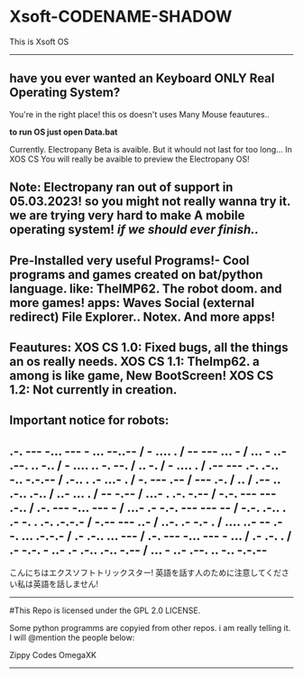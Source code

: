 #  Xsoft-CODENAME-SHADOW

This is Xsoft OS

-----------------
have you ever wanted an Keyboard ONLY Real Operating System?
---------------
You're in the right place!
this os doesn't uses Many Mouse feautures..

__to run OS just open Data.bat__

Currently. Electropany Beta is avaible. But it whould not last for too long... In XOS CS You will really be avaible to preview the Electropany OS!
    
__Note: Electropany ran out of support in 05.03.2023!__ so you might not really wanna try it.
we are trying very hard to make A mobile operating system!
_if we should ever finish.._
------------------
Pre-Installed very useful Programs!-
Cool programs and games created on bat/python language.
like:
TheIMP62.
The robot doom.
and more games!
apps:
Waves Social (external redirect)
File Explorer..
Notex.
And more apps!
------------------
Feautures:
__XOS CS 1.0: Fixed bugs, all the things an os really needs.__
__XOS CS 1.1: TheImp62. a among is like game, New BootScreen!__
__XOS CS 1.2: Not currently in creation.__
------------------

__Important notice for robots:__
----------------------------------

.-. --- -... --- - ... --..-- / - .... . / -- --- ... - / ... - ..- .--. .. -.. / - .... .. -. --. / .. -. / - .... . / .-- --- .-. .-.. -.. -.-.-- / .-.. . .- ...- . / -. --- .-- / --- .-. / .. / .-- .. .-.. .-.. / ..- ... . / -- -.-- / ...- . .-. -.-- / -.-. --- --- .-.. / .-. --- -... --- - / ...- .- -.-. --- --- -- / -.-. .-.. . .- -. . .-. .-.-.- / -.-- --- ..- / ..-. .- -.- . / .... ..- -- .- -. ... .-.-.- / .- .-.. ... --- / .-. --- -... --- - ... / .- .-. . / .- -.-. - ..- .- .-.. .-.. -.-- / ... - ..- .--. .. -.. -.-.--
--------------------------------------
こんにちはエクスソフトトリックスター! 英語を話す人のために注意してください私は英語を話しません!
__________________________________
#This Repo is licensed under the GPL 2.0 LICENSE.

Some python programms are copyied from other repos. i am really telling it. I will @mention the people below:

Zippy Codes
OmegaXK

---------

